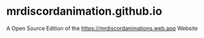 # mrdiscordanimation.github.io
A Open Source Edition of the https://mrdiscordanimations.web.app Website
